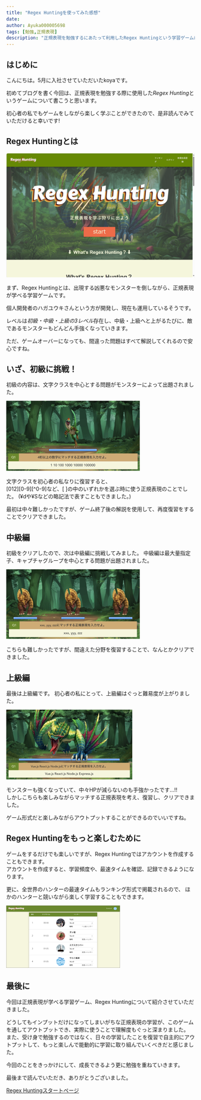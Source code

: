 ```yaml
---
title: "Regex Huntingを使ってみた感想"
date: 
author: Ayuka000005698
tags: [勉強,正規表現]
description: "正規表現を勉強するにあたって利用したRegex Huntingという学習ゲームについてレビューさせていただきました。"
---
```

## はじめに
こんにちは。5月に入社させていただいたkoyaです。

初めてブログを書く今回は、正規表現を勉強する際に使用した*Regex Hunting*というゲームについて書こうと思います。

初心者の私でもゲームをしながら楽しく学ぶことができたので、是非読んでみていただけると幸いです!

## Regex Huntingとは

![regex huntingのスタート画面](images/2024-06-14_17h30_05.png)

まず、Regex Huntingとは、出現する凶悪なモンスターを倒しながら、正規表現が学べる学習ゲームです。

個人開発者のハガユウキさんという方が開発し、現在も運用しているそうです。

レベルは*初級・中級・上級の3レベル*存在し、中級・上級へと上がるたびに、敵であるモンスターもどんどん手強くなっていきます。

ただ、ゲームオーバーになっても、間違った問題はすべて解説してくれるので安心ですね。

## いざ、初級に挑戦！

初級の内容は、文字クラスを中心とする問題がモンスターによって出題されました。

![初級編](images/初級.jpg)

文字クラスを初心者の私なりに復習すると、  
[012][0-9][^0-9]など、[  ]の中のいずれかを選ぶ時に使う正規表現のことでした。
(¥dや¥Sなどの略記法で表すこともできました。)

最初は中々難しかったですが、ゲーム終了後の解説を使用して、再度復習をすることでクリアできました。

## 中級編

初級をクリアしたので、次は中級編に挑戦してみました。
中級編は最大量指定子、キャプチャグループを中心とする問題が出題されました。

![中級編](images/中級.jpg)

こちらも難しかったですが、間違えた分野を復習することで、なんとかクリアできました。

## 上級編

最後は上級編です。
初心者の私にとって、上級編はぐっと難易度が上がりました。

![上級編](images/上級.jpg)

モンスターも強くなっていて、中々HPが減らないのも手強かったです...!!  
しかしこちらも楽しみながらマッチする正規表現を考え、復習し、クリアできました。

ゲーム形式だと楽しみながらアウトプットすることができるのでいいですね。

## Regex Huntingをもっと楽しむために

ゲームをするだけでも楽しいですが、Regex Huntingではアカウントを作成することもできます。  
アカウントを作成すると、学習頻度や、最速タイムを確認、記録できるようになります。

更に、全世界のハンターの最速タイムもランキング形式で掲載されるので、
ほかのハンターと競いながら楽しく学習することもできます。

![掲載されているランキング](images/ランキング.png)
## 最後に

今回は正規表現が学べる学習ゲーム、Regex Huntingについて紹介させていただきました。  

どうしてもインプットだけになってしまいがちな正規表現の学習が、このゲームを通してアウトプットでき、実際に使うことで理解度もぐっと深まりました。  
また、受け身で勉強するのではなく、日々の学習したことを復習で自主的にアウトプットして、もっと楽しんで能動的に学習に取り組んでいくべきだと感じました。

今回のことをきっかけにして、成長できるよう更に勉強を重ねていきます。

最後まで読んでいただき、ありがとうございました。

[Regex Huntingスタートページ](https://www.regex-hunting.com/ "Regex Hunting")
